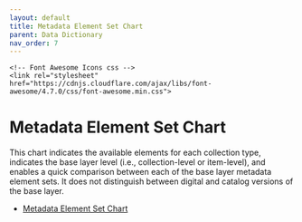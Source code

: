 ```yaml
---
layout: default
title: Metadata Element Set Chart
parent: Data Dictionary
nav_order: 7
---
```


<html lang="en">
  <head>
    <meta charset="utf-8">

    <!-- Font Awesome Icons css -->
    <link rel="stylesheet" href="https://cdnjs.cloudflare.com/ajax/libs/font-awesome/4.7.0/css/font-awesome.min.css">

  </head>
</html>

# Metadata Element Set Chart

This chart indicates the available elements for each collection type, indicates the base layer level (i.e., collection-level or item-level), and enables a quick comparison between each of the base layer metadata element sets. It does not distinguish between digital and catalog versions of the base layer.

* [Metadata Element Set Chart](https://docs.google.com/spreadsheets/d/16ZWEPWQ78m4QxcwMkg_6XuNT-AiJJ-ww42nc0pzxZrM/edit?pli=1#gid=650321697) <i class="fa fa-external-link">

